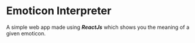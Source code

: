 # Emoticon Interpreter

 A simple web app made using <em><strong>ReactJs</strong></em> which shows you the meaning of a given emoticon. 

